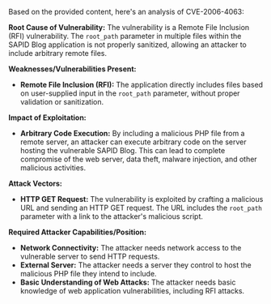 Based on the provided content, here's an analysis of CVE-2006-4063:

**Root Cause of Vulnerability:**
The vulnerability is a Remote File Inclusion (RFI) vulnerability. The `root_path` parameter in multiple files within the SAPID Blog application is not properly sanitized, allowing an attacker to include arbitrary remote files.

**Weaknesses/Vulnerabilities Present:**
- **Remote File Inclusion (RFI):** The application directly includes files based on user-supplied input in the `root_path` parameter, without proper validation or sanitization.

**Impact of Exploitation:**
- **Arbitrary Code Execution:** By including a malicious PHP file from a remote server, an attacker can execute arbitrary code on the server hosting the vulnerable SAPID Blog. This can lead to complete compromise of the web server, data theft, malware injection, and other malicious activities.

**Attack Vectors:**
- **HTTP GET Request:** The vulnerability is exploited by crafting a malicious URL and sending an HTTP GET request. The URL includes the `root_path` parameter with a link to the attacker's malicious script.

**Required Attacker Capabilities/Position:**
- **Network Connectivity:** The attacker needs network access to the vulnerable server to send HTTP requests.
- **External Server:** The attacker needs a server they control to host the malicious PHP file they intend to include.
- **Basic Understanding of Web Attacks:** The attacker needs basic knowledge of web application vulnerabilities, including RFI attacks.
